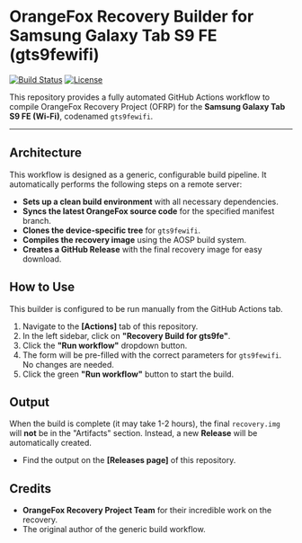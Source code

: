 
# OrangeFox Recovery Builder for Samsung Galaxy Tab S9 FE (gts9fewifi)

[![Build Status](https://github.com/iSnapyG/Action-OFRP-Builder/actions/workflows/Recovery%20Build.yml/badge.svg)](https://github.com/iSnapyG/Action-OFRP-Builder/actions/workflows/Recovery%20Build.yml)
[![License](https://img.shields.io/github/license/iSnapyG/Action-OFRP-Builder)](https://github.com/iSnapyG/Action-OFRP-Builder/blob/main/LICENSE)

This repository provides a fully automated GitHub Actions workflow to compile OrangeFox Recovery Project (OFRP) for the **Samsung Galaxy Tab S9 FE (Wi-Fi)**, codenamed `gts9fewifi`.

---

## Architecture

This workflow is designed as a generic, configurable build pipeline. It automatically performs the following steps on a remote server:

-   **Sets up a clean build environment** with all necessary dependencies.
-   **Syncs the latest OrangeFox source code** for the specified manifest branch.
-   **Clones the device-specific tree** for `gts9fewifi`.
-   **Compiles the recovery image** using the AOSP build system.
-   **Creates a GitHub Release** with the final recovery image for easy download.

## How to Use

This builder is configured to be run manually from the GitHub Actions tab.

1.  Navigate to the **[Actions]** tab of this repository.
2.  In the left sidebar, click on **"Recovery Build for gts9fe"**.
3.  Click the **"Run workflow"** dropdown button.
4.  The form will be pre-filled with the correct parameters for `gts9fewifi`. No changes are needed.
5.  Click the green **"Run workflow"** button to start the build.

## Output

When the build is complete (it may take 1-2 hours), the final `recovery.img` will **not** be in the "Artifacts" section. Instead, a new **Release** will be automatically created.

-   Find the output on the **[Releases page]** of this repository.

## Credits

* **OrangeFox Recovery Project Team** for their incredible work on the recovery.
* The original author of the generic build workflow.
